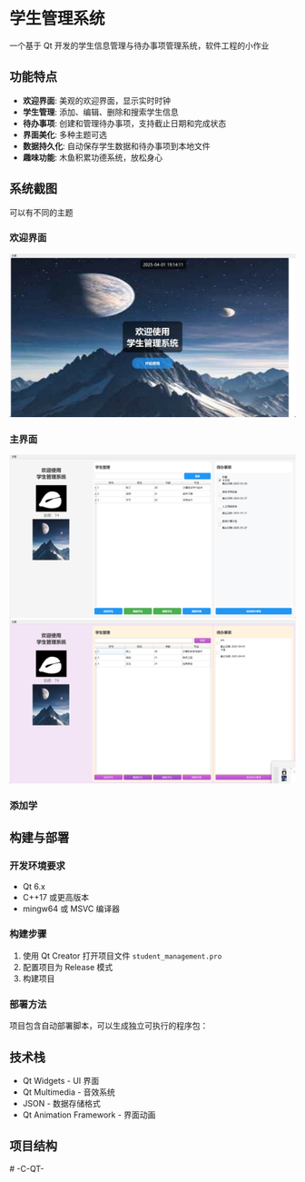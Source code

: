 # 学生管理系统

一个基于 Qt 开发的学生信息管理与待办事项管理系统，软件工程的小作业


## 功能特点

- **欢迎界面**: 美观的欢迎界面，显示实时时钟
- **学生管理**: 添加、编辑、删除和搜索学生信息
- **待办事项**: 创建和管理待办事项，支持截止日期和完成状态
- **界面美化**: 多种主题可选
- **数据持久化**: 自动保存学生数据和待办事项到本地文件
- **趣味功能**: 木鱼积累功德系统，放松身心

## 系统截图
可以有不同的主题

### 欢迎界面

![alt text](image-1.png)

### 主界面

![alt text](image-2.png)
![alt text](image.png)

### 添加学

## 构建与部署

### 开发环境要求

- Qt 6.x
- C++17 或更高版本
- mingw64 或 MSVC 编译器

### 构建步骤

1. 使用 Qt Creator 打开项目文件 `student_management.pro`
2. 配置项目为 Release 模式
3. 构建项目

### 部署方法

项目包含自动部署脚本，可以生成独立可执行的程序包：

## 技术栈

- Qt Widgets - UI 界面
- Qt Multimedia - 音效系统
- JSON - 数据存储格式
- Qt Animation Framework - 界面动画

## 项目结构

#   - C - Q T - 
 
 